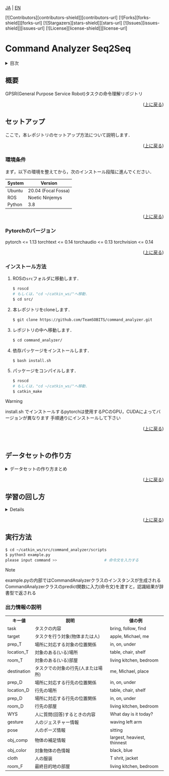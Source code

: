 <a name="readme-top"></a>

[JA](README.md) | [EN](README.en.md)

[![Contributors][contributors-shield]][contributors-url]
[![Forks][forks-shield]][forks-url]
[![Stargazers][stars-shield]][stars-url]
[![Issues][issues-shield]][issues-url]
[![License][license-shield]][license-url]

# Command Analyzer Seq2Seq

<!-- 目次 -->
<details>
  <summary>目次</summary>
  <ol>
    <li>
      <a href="#概要">概要</a>
    </li>
    <li>
      <a href="#セットアップ">セットアップ</a>
      <ul>
        <li><a href="#環境条件">環境条件</a></li>
        <li><a href="#Pytorchのバージョン">Pytorchのバージョン</a></li>
        <li><a href="#インストール方法">インストール方法</a></li>
      </ul>
    </li>
    <li>
    　<a href="#データセットの作り方">データセットの作り方</a>
    </li>
    <li>
    　<a href="#学習の回し方">学習の回し方</a>
    </li>
    <li><a href="#実行方法">実行方法</a></li>
    <li><a href="#解説">解説</a></li>
    <!-- <li><a href="#contributing">Contributing</a></li> -->
    <!-- <li><a href="#license">License</a></li> -->
  </ol>
</details>

## 概要
GPSR(General Purpose Service Robot)タスクの命令理解リポジトリ

<p align="right">(<a href="#readme-top">上に戻る</a>)</p>

## セットアップ

ここで，本レポジトリのセットアップ方法について説明します．

<p align="right">(<a href="#readme-top">上に戻る</a>)</p>

### 環境条件

まず，以下の環境を整えてから，次のインストール段階に進んでください．

| System  | Version |
| ------------- | ------------- |
| Ubuntu | 20.04 (Focal Fossa) |
| ROS | Noetic Ninjemys |
| Python | 3.8 |

<p align="right">(<a href="#readme-top">上に戻る</a>)</p>

### Pytorchのバージョン
pytorch <= 1.13
torchtext <= 0.14
torchaudio <= 0.13
torchvision <= 0.14

<p align="right">(<a href="#readme-top">上に戻る</a>)</p>


### インストール方法

1. ROSの`src`フォルダに移動します．
   ```sh
   $ roscd
   # もしくは，"cd ~/catkin_ws/"へ移動．
   $ cd src/
   ```
2. 本レポジトリをcloneします．
   ```sh
   $ git clone https://github.com/TeamSOBITS/command_analyzer.git
   ```
3. レポジトリの中へ移動します．
   ```sh
   $ cd command_analyzer/
   ```
4. 依存パッケージをインストールします．
   ```sh
   $ bash install.sh
   ```
5. パッケージをコンパイルします．
   ```sh
   $ roscd
   # もしくは，"cd ~/catkin_ws/"へ移動．
   $ catkin_make
   ```

> [!WARNING]
> install.sh でインストールするpytorchは使用するPCのGPU，CUDAによってバージョンが異なります
> 手順通りにインストールして下さい

<p align="right">(<a href="#readme-top">上に戻る</a>)</p>

<br>

## データセットの作り方
<details>
<summary>データセットの作り方まとめ</summary>


### 各種ファイルについて
- `dataset/scripts/create_label.py`  
    正解ラベルを作成するためのプログラム  

- `dataset/scripts/key_direct.py`  
    `create_label.py`のキーボード入力を受け取るプログラム  

- `dataset/scripts/annonymize_dataset.py`  
    データセット増量のために，単語を種類ごとに匿名化するプログラム  

- `dataset/scripts/increase_dataset.py`  
    匿名化した単語を入れ替えることでデータセットを増量するプログラム  

- `dataset/scripts/trim_dataset.py`  
    データセットのサイズをトリミングするプログラム  
<p align="right">(<a href="#readme-top">上に戻る</a>)</p>

### テキストデータを作成する
学習時の入力となるテキストデータの作成手順を説明します．
今回の例では，[RoboCup@Home Japan2024のGPSRのコマンドジェネレータ](https://github.com/RoboCupAtHomeJP/CommandGenerator)を使用してテキストデータを作成します．
Handyman等，別競技のデータを使いたい場合は別途用意して下さい．

コマンドジェネレータをインストールします．

```bash
$ cd ~/catkin_ws/src
$ git clone https://github.com/RoboCupAtHomeJP/CommandGenerator
```

コマンドジェネレータを実行します．
```bash
$ cd  ~/catkin_ws/src/CommandGenerator/CommandGeneratorJP
$ python3 gpsr_commands.py
```

番号を押すたびにコマンドが生成されるので，適当なtxtファイルにコピー＆ペーストします．今回の例では，`command.txt`というファイルに保存します．

<p align="right">(<a href="#readme-top">上に戻る</a>)</p>

### 正解ラベルをつける
テキストデータに正解ラベルをつける手順を説明します．
正解ラベルの作成には，`create_label.py`というプログラムを使用します．  
まず，テキストデータのファイルと保存するファイルの設定を行います．

以下のファイルを編集します．
```bash
$ cd  ~/catkin_ws/src/command_analyzer/dataset/scripts/
$ gedit create_label.py
```

`create_label.py`の25, 26行目を読み込むファイル名と書き込むファイル名に書き換えます.
28行目の設定は正解ラベルを新規作成する場合`create`，一度正解ラベルがついたファイルを修正する場合`fix`にして下さい．
```create_label.py
data = {}
increase_data = {}
read_file_name = "command.txt"      # << ここを書き換える
write_file_name = "dataset.txt"     # << ここを書き換える

cmd_type = "create"                 # create or fix
```

`create_label.py`を実行します．
```bash
$ cd  ~/catkin_ws/src/command_analyzer/dataset/scripts/
$ python3 create_label.py
```
実行すると，以下のような出力がされます．操作は上下左右キーとEnterキーで行います．  
左右キーで情報の種類を選択します．
上下キーで選択している情報の正解ラベルを変更します．  
全ての情報にラベルをつけ終えたら，Enterキーを押すことで次のコマンドに移動します．  

<div align="center"><img src="doc/pictures/実行画面_create_label.png" width="80%"></div><br>

※正解ラベルの選択肢は`lib/lists.py`を編集することで追加,削除することが出来ます．

<details><summary> 正解ラベルの規則はこちらをクリック </summary>
※あくまでこの記事の段階での作成者の決めた規則です．競技等の必要性に応じて変更して下さい．

- `find ~ object`という命令について
    - 「名前を教えて」や「一番〇〇な物はどれ？」などの意味を含まない場合は，タスク：`bring`, 目的地：`operator`とする

- `〇〇_table`や`〇〇_chair`について
    - 一律`table`，`chair`として正解ラベルを付与する

- 前置詞`from`について
    - 物体操作の場合は`in`として正解ラベルを付与する
    - 人を対象とする場合は`at`として正解ラベルを付与する

</details>

`create_label.py`のプログラムは`Ctrl＋C`で中断することが出来ます．  
次回`create_label.py`を実行する際に途中から再開することが出来ます．  

<p align="right">(<a href="#readme-top">上に戻る</a>)</p>

### データの増量をする
作成したデータセットを増量する手順を説明します．まず，データセット増量の前処理として，単語の匿名化を行います．
単語の匿名化には，`annonymize_dataset.py`を使用します．

`annonymize_dataset.py`の10, 11行目を読み込むファイル名と書き込むファイル名に書き換えます.
```annonymize_dataset.py
from lib import lists, dicts

read_file_name = "dataset.txt"                  # << ここを書き換える
write_file_name = "annonymized_dataset.txt"     # << ここを書き換える

person_names = lists.person_names
```

`annonymize_dataset.py`を実行します．
```bash
$ cd  ~/catkin_ws/src/command_analyzer/dataset/scripts/
$ python3 annonymize_dataset.py
```

次に，データセットの増量を行います．
データセットの増量には，`increase_dataset.py`を使用します．

`increase_dataset.py`の12, 13行目を読み込むファイル名と書き込むファイル名に書き換えます.
```increase_dataset.py
from tqdm import tqdm

read_file_name = "annonymized_dataset.txt"      # << ここを書き換える
write_file_name = "increased_dataset.txt"       # << ここを書き換える

person_names = lists.person_names
```

`increase_dataset.py`を実行します．
```bash
$ cd  ~/catkin_ws/src/command_analyzer/dataset/scripts/
$ python3 increase_dataset.py
```
<p align="right">(<a href="#readme-top">上に戻る</a>)</p>

### データサイズをトリミングする
最後にデータセットのサイズを調整(トリミング)する手順を説明します．このリポジトリでは，現状バッチサイズで割り切れるデータサイズでないと学習を行うことが出来ないため，この処理が必要となります．
データサイズのトリミングには`trim_datset.py`を使用します．

`trim_datset.py`の5，6行目を読み込むファイル名と書き込むファイル名に11行目をトリミングするサイズに書き換えます.
```trim_datset.py
from tqdm import tqdm
input_file_name = "increased_dataset.txt"       # << ここを書き換える
output_file_name = "train_1000.txt"             # << ここを書き換える

# データセットのサイズを任意の数にトリミングするプログラム

# トリミングサイズ
trim_size = 1000                                # << ここを書き換える
```

`trim_datset.py`を実行します．
```bash
$ cd  ~/catkin_ws/src/command_analyzer/dataset/scripts/
$ python3 trim_datset.py
```

以上の手順でデータセットの作成は完了です．

</details>

<p align="right">(<a href="#readme-top">上に戻る</a>)</p>

## 学習の回し方
<details>


### 各種ファイルについて
- `scripts/network.py`  
    Seq2Seq(Sequence to Sequence)ネットワークのクラスが記述されたプログラム  

- `scripts/train.py`  
    実際に学習を行うプログラム  

- `scripts/test.py`  
    学習したモデルの命令理解精度をテストするプログラム  

- `scripts/predict.py`  
    学習したモデルで命令を理解するプログラム  

- `scripts/example.py`  
    命令理解のサンプルプログラム  

<p align="right">(<a href="#readme-top">上に戻る</a>)</p>

### 学習する
学習を行う手順を説明します．
学習には`train.py`というプログラムを使用します．  
まず，データセットの指定とパラメータの設定を行います．

以下のファイルを編集します．
```bash
$ cd  ~/catkin_ws/src/command_analyzer/scripts/
$ gedit train.py
```

`train.py`の26行目以降のパラメータを編集します．  
30行目のエポック数の最大値は学習を上手く回すことが出来るか確認する際は`1`に設定し，確認が出来たら`100`に設定することをオススメします．  
31行目のバッチサイズは学習，検証，テストで使うデータセットそれぞれのデータサイズの公約数に設定する必要があります．
例えば，10000データを学習：検証：テスト=7:1:2で分割する場合，バッチサイズは1000，500，200，100などに設定することができます．
バッチサイズは小さいと学習にかかる時間が長くなり，1つ1つのデータに対する反応が上がり，細部に敏感な学習をします．
バッチサイズは大きいと学習にかかる時間が短くなり，1つ1つのデータに対する反応が下がり，大枠で捉えた学習をします．
また，バッチサイズが大きすぎるとPCのスペックによってはメモリ不足になる可能性もあります．
このようなトレードオフがあるため，都度調整をして学習することをオススメします． 

39-43行目のフラッグは各種必要に応じて切り替えて下さい．

45, 46行目にはデータセットのパスを設定します．
学習時とテスト時でデータセットが異なる場合は，test_pathにもパスを設定します．
1つのデータセットを学習時とテスト時に分けて用いる場合，あるいはテストを行わない場合はtest_pathは`None`と設定します．  
47行目にはモデルのパスを設定します．モデルを保存する際は，`/model/${モデルパス}/`の階層下に保存されます．

```train.py
class CommandAnalyzer():
    def __init__(self) -> None:
        self.device = torch.device("cuda:0" if torch.cuda.is_available() else "cpu")
        # パラメータ設定
        self.sen_length = 30
        self.output_len = 20
        self.max_epoch = 100                    # エポック数(学習回数)の最大値
        self.batch_size = 746                   # バッチサイズ(同時に学習するデータの数)
        self.wordvec_size = 300
        self.hidden_size = 650
        self.dropout = 0.5
        self.learning_rate = 0.001
        self.max_grad = 0.25
        self.eval_interval = 20
        self.early_stoping = 10

        self.is_debug = True                    # デバッグ用の出力をするかのフラッグ
        self.is_save_vec = False                # 辞書ベクトルを保存するかどうかのフラッグ
        self.is_save_model = False              # 学習モデルを保存するかどうかのフラッグ
        self.is_test_model = True               # モデルのテストを行うかどうかのフラッグ
        self.is_predict_unk = False             # 推論時に未知語を変換するかどうかのフラッグ

        self.train_path = '37300.txt'           # データセットのパス
        self.test_path = None                   # 学習データと別のデータセットでテストを行う際のデータセットのパス
        self.model_path = "example"             # モデルを保存する際のパス
        self.text_vocab_path = "text_vocab.pth"
        self.label_vocab_path = "label_vocab.pth"
        self.vectors=GloVe(dim=300)                 # GloVe(dim=300) or FastText(language="en")
        
```

`train.py`を実行します．
```bash
$ cd  ~/catkin_ws/src/command_analyzer/scripts/
$ python3 train.py
```

実行すると，学習が始まります．
学習中は以下のような損失グラフが表示されます．
損失の値が，学習時と検証時共に低い値で収束していたら学習成功です．

<div align="center"><img src="docs/pictures/損失グラフ.png" width="80%"></div><br>

テストを行う場合，学習後に以下のような出力とAttentionマップが表示されます．
出力はテストデータの理解精度と，成功例10個，失敗例20個を示します．

<div align="center"><img src="docs/pictures/実行画面_テスト.png" width="80%"></div><br>

Attentionマップは各出力をする際に入力文中のどの単語に注目をしていたかを示すものです．
上部のカラーバーに示すように，マスの色が明るければ明るいほど，その単語に注目をしていることを示しています．
この結果から正しい学習・注目による命令理解が出来ているか考察することができます．

<div align="center"><img src="docs/pictures/Attentionマップ.png" width="80%"></div><br>

<p align="right">(<a href="#readme-top">上に戻る</a>)</p>

### 推論する
推論を行う手順を説明します．
推論の方法は2種類あります．  
1つ目は，テストデータを用いて推論精度の評価を行う方法です．
この方法は，学習時のプログラムにおけるテストと同じ処理を行います．
テストには`test.py`というプログラムを使用します．

`test.py`の27行目以降のパラメータを編集します．  
30行目のバッチサイズを学習時と同じ値に設定します．
これが学習時と異なる場合，ネットワーク内の構成が崩れるため，上手く動作しません．
これは，ネットワークに用いるパラメータであれば全て同様です．

40行目は推論するデータセットのパスを設定します．
42行目は読み込むモデルのパスを設定します．
43行目は読み込むモデルのエポック数を設定します．
特に理由がない限りは，保存されているモデルの中で一番大きいエポック数を設定しましょう．

```test.py
class CommandAnalyzer():
    def __init__(self) -> None:
        self.device = torch.device("cuda:0" if torch.cuda.is_available() else "cpu")
        # パラメータ設定
        self.sen_length = 30
        self.output_len = 20
        self.batch_size = 746                  # バッチサイズ(同時に学習するデータの数)
        self.wordvec_size = 300
        self.hidden_size = 650
        self.dropout = 0.5
        self.max_grad = 0.25
        self.eval_interval = 20

        self.is_debug = True
        self.is_predict_unk = False

        # モデルのパス
        self.test_path = '37300.txt'            # データセットのパス
        self.dir_path = os.path.join(os.path.dirname(os.path.abspath(__file__)), '..')
        self.model_path = "example"             # 保存したモデルのパス
        self.model_num = 17                     # 保存したモデルのエポック数
        self.encoder_path = "{}/model/{}/encoder_epoch{}.pth".format(self.dir_path, self.model_path, self.model_num)
        self.decoder_path = "{}/model/{}/decoder_epoch{}.pth".format(self.dir_path, self.model_path, self.model_num)
        self.text_vocab_path = "{}/model/{}/text_vocab.pth".format(self.dir_path, self.model_path, self.model_path)
        self.label_vocab_path = "{}/model/{}/label_vocab.pth".format(self.dir_path, self.model_path)
```

`test.py`を実行します．
```bash
$ cd  ~/catkin_ws/src/command_analyzer/scripts/
$ python3 test.py
```
実行結果は，`test.py`のテスト行こうと同じであるため割愛します．

2つ目は，入力された命令文を理解(推論)する方法です．
この方法は，推論の処理を関数化して行います．
推論には`predict.py`というプログラムを使用します．

`predict.py`の23行目以降のパラメータを編集します．  
26行目のバッチサイズを学習時と同じ値に設定します．
これが学習時と異なる場合，ネットワーク内の構成が崩れるため，上手く動作しません．
これは，ネットワークに用いるパラメータであれば全て同様です．

39行目は読み込むモデルのパスを設定します．
40行目は読み込むモデルのエポック数を設定します．
特に理由がない限りは，保存されているモデルの中で一番大きいエポック数を設定しましょう．


```predict.py
class CommandAnalyzer():
    def __init__(self) -> None:
        self.device = torch.device("cuda:0" if torch.cuda.is_available() else "cpu")
        # パラメータ設定
        self.sen_length = 30
        self.output_len = 20
        self.batch_size = 746                  # バッチサイズ(同時に学習するデータの数)
        self.wordvec_size = 300
        self.hidden_size = 650
        self.dropout = 0.5
        self.learning_rate = 0.001
        self.momentum=0
        self.max_grad = 0.25
        self.eval_interval = 20
        self.predict_unk = True
        self.show_attention_map = True

        # モデルのパス
        self.model_path = "gpsr_2013"
        self.dir_path = os.path.join(os.path.dirname(os.path.abspath(__file__)), '..')
        self.encoder_path = "{}/model/{}/encoder.pth".format(self.dir_path, self.model_path)
        self.decoder_path = "{}/model/{}/decoder.pth".format(self.dir_path, self.model_path)
        self.text_vocab_path = "{}/model/{}/text_vocab.pth".format(self.dir_path, self.model_path)
        self.label_vocab_path = "{}/model/{}/label_vocab.pth".format(self.dir_path, self.model_path)
```


関数としての使い方は154行目以降に記載しています．
この例では，158行目で受け取ったした命令文の理解を行います．

プログラムに書き込む際はこの書き方を参考にして下さい．
```predict.py
if __name__ == "__main__":
    command_analyzer = CommandAnalyzer()    
    while True:
        try:
            input_str = input("please input command >>")
            # input_str = "bring me the carlsberg in the living room"
            print(input_str)
            result =command_analyzer.predict(input_str)
            print(result)
            break
        except KeyboardInterrupt:
            break

```

`predict.py`を実行します．
```bash
$ cd  ~/catkin_ws/src/command_analyzer/scripts/
$ python3 predict.py
```

実行すると，以下のような出力が得られます．
この例では，`Bring me an apple from the shelf`という命令文を入力しています．
プログラムは`Ctrl+C`で終了することができます．


<div align="center"><img src="docs/pictures/実行画面_推論.png" width="80%"></div><br>

</details>

<p align="right">(<a href="#readme-top">上に戻る</a>)</p>

## 実行方法

```bash
$ cd ~/catkin_ws/src/command_analyzer/scripts
$ python3 example.py
please input command >>                     # 命令文を入力する
```
> [!NOTE]
> example.pyの内部ではCommandAnalyzerクラスのインスタンスが生成される
> CommandAnalyzerクラスのpredict関数に入力(命令文)を渡すと，認識結果が辞書型で返される

### 出力情報の説明
<table>
    <tr>
        <th>キー値</th>
        <th>説明</th>
        <th>値の例</th>
    </tr>
    <tr>
        <td>task</td>
        <td>タスクの内容</td>
        <td>bring, follow, find</td>
    </tr>
    <tr>
        <td>target</td>
        <td>タスクを行う対象(物体または人)</td>
        <td>apple, Michael, me</td>
    </tr>
    <tr>
        <td>prep_T</td>
        <td>場所に対応する対象の位置関係</td>
        <td>in, on, under</td>
    </tr>
    <tr>
        <td>location_T</td>
        <td>対象のある(いる)場所</td>
        <td>table, chair, shelf</td>
    </tr>
    <tr>
        <td>room_T</td>
        <td>対象のある(いる)部屋</td>
        <td>living kitchen, bedroom</td>
    </tr>
    <tr>
        <td>destination</td>
        <td>タスクでの対象の行先(人または場所)</td>
        <td>me, Michael, place​</td>
    </tr>
    <tr>
        <td>prep_D</td>
        <td>場所に対応する行先の位置関係</td>
        <td>in, on, under</td>
    </tr>
    <tr>
        <td>location_D</td>
        <td>行先の場所</td>
        <td>table, chair, shelf</td>
    </tr>
    <tr>
        <td>prep_D</td>
        <td>場所に対応する行先の位置関係</td>
        <td>in, on, under</td>
    </tr>
    <tr>
        <td>room_D</td>
        <td>行先の部屋</td>
        <td>living kitchen, bedroom</td>
    </tr>
    <tr>
        <td>WYS</td>
        <td>人に質問(回答)するときの内容</td>
        <td>What day is it today?</td>
    </tr>
    <tr>
        <td>gesture</td>
        <td>人のジェスチャー情報</td>
        <td>waving left arm</td>
    </tr>
    <tr>
        <td>pose</td>
        <td>人のポーズ情報</td>
        <td>sitting</td>
    </tr>
    <tr>
        <td>obj_comp</td>
        <td>物体の補足情報</td>
        <td>largest, heaviest, thinnest</td>
    </tr>
    <tr>
        <td>obj_color</td>
        <td>対象物体の色情報</td>
        <td>black, blue</td>
    </tr>
    <tr>
        <td>cloth</td>
        <td>人の服装</td>
        <td>T shrit, jacket</td>
    </tr>
    <tr>
        <td>room_F</td>
        <td>最終目的地の部屋</td>
        <td>living kitchen, bedroom</td>
    </tr>
</table>
